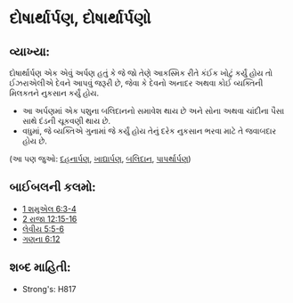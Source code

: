 # દોષાર્થાર્પણ, દોષાર્થાર્પણો 

## વ્યાખ્યા: 

દોષાર્થાર્પણ એક એવું અર્પણ હતું કે જે જો તેણે આકસ્મિક રીતે કંઈક ખોટું કર્યું હોય તો ઈઝરાએલીએ દેવને આપવું જરૂરી છે, જેવા કે દેવનો અનાદર અથવા કોઈ વ્યક્તિની મિલકતને નુકસાન કર્યું હોય.

* આ અર્પણમાં એક પશુના બલિદાનનો સમાવેશ થાય છે અને સોના અથવા ચાંદીના પૈસા સાથે દંડની ચૂકવણી થાય છે.
* વધુમાં, જે વ્યક્તિએ ગુનામાં જે કર્યું હોય તેનું દરેક નુકસાન ભરવા માટે તે જવાબદાર હોય છે.

(આ પણ જુઓ: [દહનાર્પણ](../other/burntoffering.md), [ખાદ્યાર્પણ](../other/grainoffering.md), [બલિદાન](../other/sacrifice.md), [પાપર્થાર્પણ](../other/sinoffering.md))

## બાઈબલની કલમો: 

* [1 શમુએલ 6:3-4](rc://gu/tn/help/1sa/06/03)
* [2 રાજા 12:15-16](rc://gu/tn/help/2ki/12/15)
* [લેવીય 5:5-6](rc://gu/tn/help/lev/05/05)
* [ગણના 6:12](rc://gu/tn/help/num/06/12)

## શબ્દ માહિતી: 

* Strong's: H817
